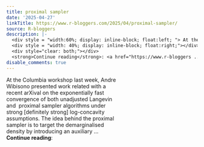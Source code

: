 ```yaml
---
title: proximal sampler
date: '2025-04-27'
linkTitle: https://www.r-bloggers.com/2025/04/proximal-sampler/
source: R-bloggers
description: |-
  <div style = "width:60%; display: inline-block; float:left; "> At the Columbia workshop last week, Andre Wibisono presented work related with a recent arXival on the exponentially fast convergence of both unadjusted Langevin and  proximal sampler algorithms under strong [definitely strong] log-concavity assumptions. The idea behind the proximal sampler is to target the demarginalised density by introducing an auxiliary ...</div>
  <div style = "width: 40%; display: inline-block; float:right;"></div>
  <div style="clear: both;"></div>
  <strong>Continue reading</strong>: <a href="https://www.r-bloggers ...
disable_comments: true
---
```

<div style = "width:60%; display: inline-block; float:left; "> At the Columbia workshop last week, Andre Wibisono presented work related with a recent arXival on the exponentially fast convergence of both unadjusted Langevin and  proximal sampler algorithms under strong [definitely strong] log-concavity assumptions. The idea behind the proximal sampler is to target the demarginalised density by introducing an auxiliary ...</div>
<div style = "width: 40%; display: inline-block; float:right;"></div>
<div style="clear: both;"></div>
<strong>Continue reading</strong>: <a href="https://www.r-bloggers ...